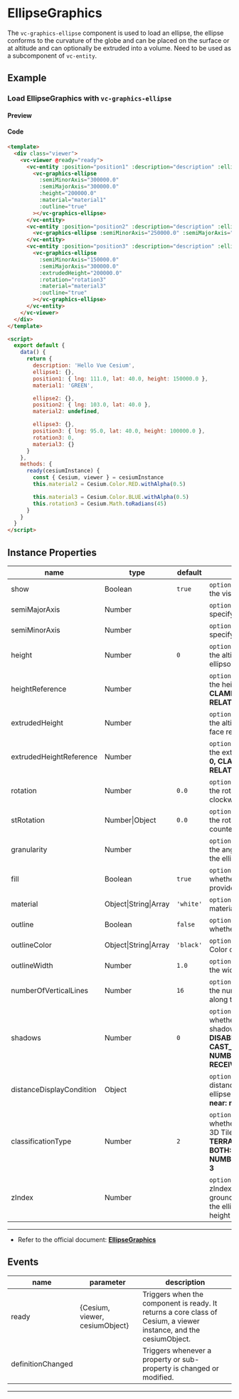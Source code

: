 # EllipseGraphics

The `vc-graphics-ellipse` component is used to load an ellipse, the ellipse conforms to the curvature of the globe and can be placed on the surface or at altitude and can optionally be extruded into a volume. Need to be used as a subcomponent of `vc-entity`.

## Example

### Load EllipseGraphics with `vc-graphics-ellipse`

#### Preview

<doc-preview>
  <template>
    <div class="viewer">
      <vc-viewer @ready="ready">
        <vc-entity :position="position1" :description="description" :ellipse.sync="ellipse1">
          <vc-graphics-ellipse :semiMinorAxis="300000.0" :semiMajorAxis="300000.0" :height="200000.0" :material="material1"
            :outline="true"></vc-graphics-ellipse>
        </vc-entity>
        <vc-entity :position="position2" :description="description" :ellipse.sync="ellipse2">
          <vc-graphics-ellipse :semiMinorAxis="250000.0" :semiMajorAxis="400000.0" :material="material2"></vc-graphics-ellipse>
        </vc-entity>
        <vc-entity :position="position3" :description="description" :ellipse.sync="ellipse3">
          <vc-graphics-ellipse :semiMinorAxis="150000.0" :semiMajorAxis="300000.0" :extrudedHeight="200000.0" :rotation="rotation3" :material="material3"
            :outline="true"></vc-graphics-ellipse>
        </vc-entity>
      </vc-viewer>
    </div>
  </template>

  <script>
    export default {
      data () {
        return {
          description: 'Hello Vue Cesium',
          ellipse1: {},
          position1: { lng: 111.0, lat: 40.0, height: 150000.0 },
          material1: 'GREEN',

          ellipse2: {},
          position2: { lng: 103.0, lat: 40.0 },
          material2: undefined,

          ellipse3: {},
          position3: { lng: 95.0, lat: 40.0,  height: 100000.0 },
          rotation3: 0,
          material3: {}
        }
      },
      methods: {
        ready (cesiumInstance) {
          const {Cesium, viewer} = cesiumInstance
          this.material2 = Cesium.Color.RED.withAlpha(0.5)

          this.material3 = Cesium.Color.BLUE.withAlpha(0.5)
          this.rotation3 = Cesium.Math.toRadians(45)
        }
      }
    }
  </script>
</doc-preview>

#### Code

```html
<template>
  <div class="viewer">
    <vc-viewer @ready="ready">
      <vc-entity :position="position1" :description="description" :ellipse.sync="ellipse1">
        <vc-graphics-ellipse
          :semiMinorAxis="300000.0"
          :semiMajorAxis="300000.0"
          :height="200000.0"
          :material="material1"
          :outline="true"
        ></vc-graphics-ellipse>
      </vc-entity>
      <vc-entity :position="position2" :description="description" :ellipse.sync="ellipse2">
        <vc-graphics-ellipse :semiMinorAxis="250000.0" :semiMajorAxis="400000.0" :material="material2"></vc-graphics-ellipse>
      </vc-entity>
      <vc-entity :position="position3" :description="description" :ellipse.sync="ellipse3">
        <vc-graphics-ellipse
          :semiMinorAxis="150000.0"
          :semiMajorAxis="300000.0"
          :extrudedHeight="200000.0"
          :rotation="rotation3"
          :material="material3"
          :outline="true"
        ></vc-graphics-ellipse>
      </vc-entity>
    </vc-viewer>
  </div>
</template>

<script>
  export default {
    data() {
      return {
        description: 'Hello Vue Cesium',
        ellipse1: {},
        position1: { lng: 111.0, lat: 40.0, height: 150000.0 },
        material1: 'GREEN',

        ellipse2: {},
        position2: { lng: 103.0, lat: 40.0 },
        material2: undefined,

        ellipse3: {},
        position3: { lng: 95.0, lat: 40.0, height: 100000.0 },
        rotation3: 0,
        material3: {}
      }
    },
    methods: {
      ready(cesiumInstance) {
        const { Cesium, viewer } = cesiumInstance
        this.material2 = Cesium.Color.RED.withAlpha(0.5)

        this.material3 = Cesium.Color.BLUE.withAlpha(0.5)
        this.rotation3 = Cesium.Math.toRadians(45)
      }
    }
  }
</script>
```

## Instance Properties

<!-- prettier-ignore -->
| name | type | default | description |
| ---- | ---- | ------- | ----------- |
| show | Boolean | `true` | `optional` A boolean Property specifying the visibility of the ellipse. |
| semiMajorAxis | Number | | `optional` The numeric Property specifying the semi-major axis. |
| semiMinorAxis | Number | | `optional` The numeric Property specifying the semi-minor axis. |
| height | Number | `0` | `optional` A numeric Property specifying the altitude of the ellipse relative to the ellipsoid surface. |
| heightReference | Number | | `optional` A Property specifying what the height is relative to. **NONE: 0, CLAMP_TO_GROUND: 1, RELATIVE_TO_GROUND: 2** |
| extrudedHeight | Number | | `optional` A numeric Property specifying the altitude of the ellipse's extruded face relative to the ellipsoid surface. |
| extrudedHeightReference | Number | | `optional` A Property specifying what the extrudedHeight is relative to. **NONE: 0, CLAMP_TO_GROUND: 1, RELATIVE_TO_GROUND: 2** |
| rotation | Number | `0.0` | `optional` A numeric property specifying the rotation of the ellipse counter-clockwise from north. |
| stRotation | Number\|Object | `0.0` | `optional` A numeric property specifying the rotation of the ellipse texture counter-clockwise from north. |
| granularity | Number | | `optional` A numeric Property specifying the angular distance between points on the ellipse. |
| fill | Boolean | `true` | `optional` A boolean Property specifying whether the ellipse is filled with the provided material. |
| material | Object\|String\|Array | `'white'` | `optional` A Property specifying the material used to fill the ellipse. |
| outline | Boolean | `false` | `optional` A boolean Property specifying whether the ellipse is outlined. |
| outlineColor | Object\|String\|Array | `'black'` | `optional` A Property specifying the Color of the outline. |
| outlineWidth | Number | `1.0` | `optional` A numeric Property specifying the width of the outline. |
| numberOfVerticalLines | Number | `16` | `optional` A numeric Property specifying the number of vertical lines to draw along the perimeter for the outline. |
| shadows | Number | `0` | `optional` An enum Property specifying whether the ellipse casts or receives shadows from each light source. **DISABLED: 0, ENABLED: 1, CAST_ONLY: 2, RECEIVE_ONLY: 3, NUMBER_OF_SHADOW_MODES: 4, RECEIVE_ONLY: 3** |
| distanceDisplayCondition | Object | | `optional` A Property specifying at what distance from the camera that this ellipse will be displayed. **structure: { near: number, far: number }** |
| classificationType | Number | `2` | `optional` An enum Property specifying whether this ellipse will classify terrain, 3D Tiles, or both when on the ground. **TERRAIN: 0, CESIUM_3D_TILE: 1, BOTH: 2, NUMBER_OF_CLASSIFICATION_TYPES: 3** |
| zIndex | Number | | `optional` A property specifying the zIndex of the Ellipse. Used for ordering ground geometry. Only has an effect if the ellipse is constant and neither height or exturdedHeight are specified. |

---

- Refer to the official document: **[EllipseGraphics](https://cesium.com/docs/cesiumjs-ref-doc/EllipseGraphics.html)**

## Events

<!-- prettier-ignore -->
| name | parameter | description |
| ---- | --------- | ----------- |
| ready | {Cesium, viewer, cesiumObject} | Triggers when the component is ready. It returns a core class of Cesium, a viewer instance, and the cesiumObject. |
| definitionChanged | | Triggers whenever a property or sub-property is changed or modified. |

---
